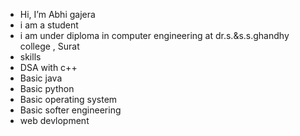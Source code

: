 -  Hi, I’m Abhi gajera
-  i am a student
-  i am under diploma in computer engineering at dr.s.&s.s.ghandhy college , Surat
-  skills
-  DSA with c++
-  Basic java
-  Basic python
-  Basic operating system
-  Basic softer engineering
-  web devlopment
